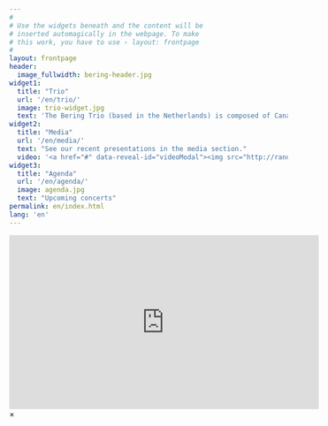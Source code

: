 ```yaml
---
#
# Use the widgets beneath and the content will be
# inserted automagically in the webpage. To make
# this work, you have to use › layout: frontpage
#
layout: frontpage
header:
  image_fullwidth: bering-header.jpg
widget1:
  title: "Trio"
  url: '/en/trio/'
  image: trio-widget.jpg
  text: 'The Bering Trio (based in the Netherlands) is composed of Canadian violinist Paul Medeiros, American violist/violinist Ian de Jong and Latvian cellist Aleksandra Kaspera. A strong comradery based on a shared love of chamber music brings these players together.'
widget2:
  title: "Media"
  url: '/en/media/'
  text: "See our recent presentations in the media section."
  video: '<a href="#" data-reveal-id="videoModal"><img src="http://randomtoor.github.io/images/youtube0.jpg" width="302" height="182" alt=""/></a>'
widget3:
  title: "Agenda"
  url: '/en/agenda/'
  image: agenda.jpg
  text: "Upcoming concerts"
permalink: en/index.html
lang: 'en'
---
```



<div id="videoModal" class="reveal-modal large" data-reveal="">
  <div class="flex-video widescreen vimeo" style="display: block;">
	<iframe width="560" height="315" src="https://www.youtube.com/embed/Jb8x-jXjuTg" frameborder="0" allowfullscreen></iframe>
  </div>
  <a class="close-reveal-modal">&#215;</a>
</div>
